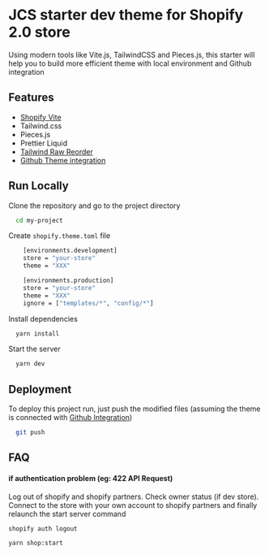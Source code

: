 
# JCS starter dev theme for Shopify 2.0 store


Using modern tools like Vite.js, TailwindCSS and Pieces.js, this starter will help you to build more efficient theme with local environment and Github integration




## Features

- [Shopify Vite](https://github.com/barrel/shopify-vite/tree/main)
- Tailwind.css
- Pieces.js
- Prettier Liquid
- [Tailwind Raw Reorder](https://marketplace.visualstudio.com/items?itemName=Trapfether.tailwind-raw-reorder)
- [Github Theme integration](https://shopify.dev/docs/storefronts/themes/tools/github)


## Run Locally


Clone the repository and go to the project directory

```bash
  cd my-project
```

Create `shopify.theme.toml` file

```bash
    [environments.development]
    store = "your-store"
    theme = "XXX"

    [environments.production]
    store = "your-store"
    theme = "XXX"
    ignore = ["templates/*", "config/*"]

```


Install dependencies

```bash
  yarn install
```

Start the server

```bash
  yarn dev
```


## Deployment

To deploy this project run, just push the modified files (assuming the theme is connected with [Github Integration](https://shopify.dev/docs/storefronts/themes/tools/github))

```bash
  git push
```


## FAQ

#### if authentication problem (eg: 422 API Request)

Log out of shopify and shopify partners. Check owner status (if dev store). Connect to the store with your own account to shopify partners and finally relaunch the start server command

```bash
shopify auth logout

yarn shop:start
```

